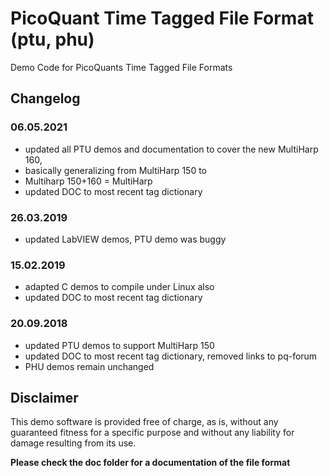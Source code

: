 # PicoQuant Time Tagged File Format (ptu, phu)


Demo Code for PicoQuants Time Tagged File Formats

## Changelog

### 06.05.2021
* updated all PTU demos and documentation to cover the new MultiHarp 160,
* basically generalizing from MultiHarp 150 to 
* Multiharp 150+160 = MultiHarp
* updated DOC to most recent tag dictionary


### 26.03.2019
* updated LabVIEW demos, PTU demo was buggy

### 15.02.2019
* adapted C demos to compile under Linux also
* updated DOC to most recent tag dictionary

### 20.09.2018
* updated PTU demos to support MultiHarp 150
* updated DOC to most recent tag dictionary, removed links to pq-forum
* PHU demos remain unchanged

## Disclaimer

This demo software is provided free of charge, as is, without any guaranteed fitness for a specific purpose and without any liability for damage resulting from its use.

**Please check the doc folder for a documentation of the file format**
